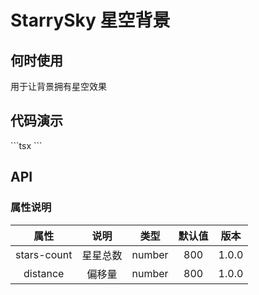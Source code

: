 # StarrySky 星空背景

## 何时使用

用于让背景拥有星空效果

## 代码演示

<starry-sky style="width:100%;height:400px;position: relative;" :stars-count="1000" :distance="1000" />
```tsx
<script setup>
import { StarrySky } from "@xiaomh/vue3-alan-vite-component"

</script>

 <starry-sky :stars-count="1000" :distance="1000" />
```

## API

### 属性说明

| 属性   | 说明 |   类型  | 默认值  | 版本  |
| :-------------: | :----------: | :------------: | :------------: | :------------: |
| stars-count |   星星总数   | number  | 800 | 1.0.0|
| distance       |    偏移量    |        number  | 800 |1.0.0 |
